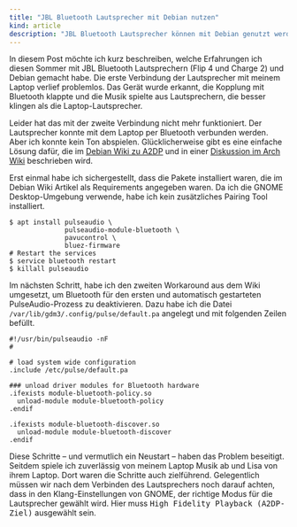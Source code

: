 ```yaml
---
title: "JBL Bluetooth Lautsprecher mit Debian nutzen"
kind: article
description: "JBL Bluetooth Lautsprecher können mit Debian genutzt werden. Für mich waren jedoch zwei kleine Schritte notwendig."
---
```


In diesem Post möchte ich kurz beschreiben, welche Erfahrungen ich
diesen Sommer mit JBL Bluetooth Lautsprechern (Flip 4 und Charge 2)
und Debian gemacht habe. Die erste Verbindung der Lautsprecher mit
meinem Laptop verlief problemlos. Das Gerät wurde erkannt, die
Kopplung mit Bluetooth klappte und die Musik spielte aus
Lautsprechern, die besser klingen als die Laptop-Lautsprecher.

Leider hat das mit der zweite Verbindung nicht mehr funktioniert. Der
Lautsprecher konnte mit dem Laptop per Bluetooth verbunden werden.
Aber ich konnte kein Ton abspielen. Glücklicherweise gibt es eine
einfache Lösung dafür, die im [Debian Wiki zu A2DP][a2dp] und in einer
[Diskussion im Arch Wiki][arch] beschrieben wird.

Erst einmal habe ich sichergestellt, dass die Pakete installiert
waren, die im Debian Wiki Artikel als Requirements angegeben waren. Da
ich die GNOME Desktop-Umgebung verwende, habe ich kein zusätzliches
Pairing Tool installiert.

    $ apt install pulseaudio \
                  pulseaudio-module-bluetooth \
                  pavucontrol \
                  bluez-firmware
    # Restart the services
    $ service bluetooth restart
    $ killall pulseaudio

Im nächsten Schritt, habe ich den zweiten Workaround aus dem Wiki
umgesetzt, um Bluetooth für den ersten und automatisch gestarteten
PulseAudio-Prozess zu deaktivieren. Dazu habe ich die Datei
`/var/lib/gdm3/.config/pulse/default.pa` angelegt und mit folgenden
Zeilen befüllt.

    #!/usr/bin/pulseaudio -nF
    #

    # load system wide configuration
    .include /etc/pulse/default.pa

    ### unload driver modules for Bluetooth hardware
    .ifexists module-bluetooth-policy.so
      unload-module module-bluetooth-policy
    .endif

    .ifexists module-bluetooth-discover.so
      unload-module module-bluetooth-discover
    .endif

Diese Schritte – und vermutlich ein Neustart – haben das Problem
beseitigt. Seitdem spiele ich zuverlässig von meinem Laptop Musik ab
und Lisa von ihrem Laptop. Dort waren die Schritte auch zielführend.
Gelegentlich müssen wir nach dem Verbinden des Lautsprechers noch
darauf achten, dass in den Klang-Einstellungen von GNOME, der richtige
Modus für die Lautsprecher gewählt wird. Hier muss <samp>High Fidelity
Playback (A2DP-Ziel)</samp> ausgewählt sein.

[a2dp]: https://wiki.debian.org/BluetoothUser/a2dp

[arch]: https://wiki.archlinux.org/index.php/Talk:Bluetooth_headset#GDMs_pulseaudio_instance_captures_bluetooth_headset
